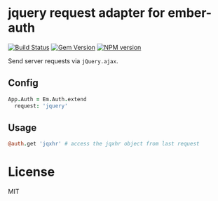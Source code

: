 # jquery request adapter for ember-auth

[![Build Status](https://secure.travis-ci.org/heartsentwined/ember-auth-request-jquery.png)](http://travis-ci.org/heartsentwined/ember-auth-request-jquery)
[![Gem Version](https://badge.fury.io/rb/ember-auth-request-jquery-source.png)](http://badge.fury.io/rb/ember-auth-request-jquery-source)
[![NPM version](https://badge.fury.io/js/ember-auth-request-jquery.png)](http://badge.fury.io/js/ember-auth-request-jquery)

Send server requests via `jQuery.ajax`.

## Config

```coffeescript
App.Auth = Em.Auth.extend
  request: 'jquery'
```

## Usage

```coffeescript
@auth.get 'jqxhr' # access the jqxhr object from last request
```

License
=======

MIT
